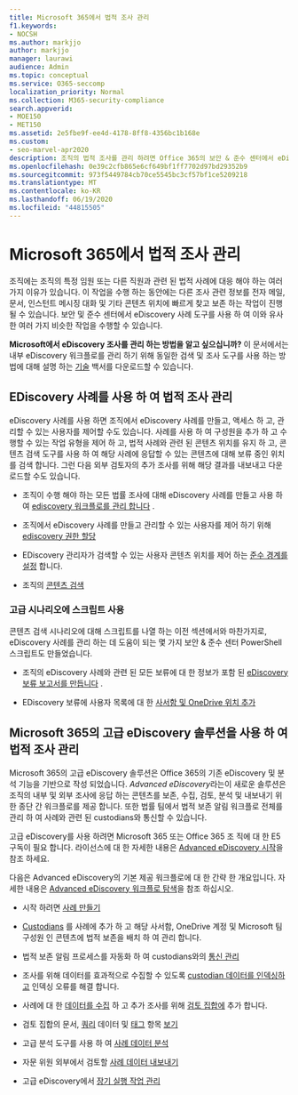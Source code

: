 ```yaml
---
title: Microsoft 365에서 법적 조사 관리
f1.keywords:
- NOCSH
ms.author: markjjo
author: markjjo
manager: laurawi
audience: Admin
ms.topic: conceptual
ms.service: O365-seccomp
localization_priority: Normal
ms.collection: M365-security-compliance
search.appverid:
- MOE150
- MET150
ms.assetid: 2e5fbe9f-ee4d-4178-8ff8-4356bc1b168e
ms.custom:
- seo-marvel-apr2020
description: 조직의 법적 조사를 관리 하려면 Office 365의 보안 & 준수 센터에서 eDiscovery 사례를 사용 합니다.
ms.openlocfilehash: 0e39c2cfb865e6cf649bf1ff7702d97bd29352b9
ms.sourcegitcommit: 973f5449784cb70ce5545bc3cf57bf1ce5209218
ms.translationtype: MT
ms.contentlocale: ko-KR
ms.lasthandoff: 06/19/2020
ms.locfileid: "44815505"
---
```

# <a name="manage-legal-investigations-in-microsoft-365"></a>Microsoft 365에서 법적 조사 관리

조직에는 조직의 특정 임원 또는 다른 직원과 관련 된 법적 사례에 대응 해야 하는 여러 가지 이유가 있습니다. 이 작업을 수행 하는 동안에는 다른 조사 관련 정보를 전자 메일, 문서, 인스턴트 메시징 대화 및 기타 콘텐츠 위치에 빠르게 찾고 보존 하는 작업이 진행 될 수 있습니다. 보안 및 준수 센터에서 eDiscovery 사례 도구를 사용 하 여 이와 유사한 여러 가지 비슷한 작업을 수행할 수 있습니다.
  
**Microsoft에서 eDiscovery 조사를 관리 하는 방법을 알고 싶으십니까?** 이 문서에서는 내부 eDiscovery 워크플로를 관리 하기 위해 동일한 검색 및 조사 도구를 사용 하는 방법에 대해 설명 하는 [기술](https://go.microsoft.com/fwlink/?linkid=852161) 백서를 다운로드할 수 있습니다.
   
## <a name="manage-legal-investigations-with-ediscovery-cases"></a>EDiscovery 사례를 사용 하 여 법적 조사 관리

eDiscovery 사례를 사용 하면 조직에서 eDiscovery 사례를 만들고, 액세스 하 고, 관리할 수 있는 사용자를 제어할 수도 있습니다. 사례를 사용 하 여 구성원을 추가 하 고 수행할 수 있는 작업 유형을 제어 하 고, 법적 사례와 관련 된 콘텐츠 위치를 유지 하 고, 콘텐츠 검색 도구를 사용 하 여 해당 사례에 응답할 수 있는 콘텐츠에 대해 보류 중인 위치를 검색 합니다. 그런 다음 외부 검토자의 추가 조사를 위해 해당 결과를 내보내고 다운로드할 수도 있습니다.
  
- 조직이 수행 해야 하는 모든 법률 조사에 대해 eDiscovery 사례를 만들고 사용 하 여 [ediscovery 워크플로를 관리 합니다](ediscovery-cases.md) . 
    
- 조직에서 eDiscovery 사례를 만들고 관리할 수 있는 사용자를 제어 하기 위해 [ediscovery 권한 할당](assign-ediscovery-permissions.md) 
    
- EDiscovery 관리자가 검색할 수 있는 사용자 콘텐츠 위치를 제어 하는 [준수 경계를 설정](tagging-and-assessment-in-advanced-ediscovery.md) 합니다. 
    
- 조직의 [콘텐츠 검색](search-for-content.md) 
    
### <a name="use-scripts-for-advanced-scenarios"></a>고급 시나리오에 스크립트 사용

콘텐츠 검색 시나리오에 대해 스크립트를 나열 하는 이전 섹션에서와 마찬가지로, eDiscovery 사례를 관리 하는 데 도움이 되는 몇 가지 보안 & 준수 센터 PowerShell 스크립트도 만들었습니다.
  
- 조직의 eDiscovery 사례와 관련 된 모든 보류에 대 한 정보가 포함 된 [eDiscovery 보류 보고서를 만듭니다](create-a-report-on-holds-in-ediscovery-cases.md) . 
    
- EDiscovery 보류에 사용자 목록에 대 한 [사서함 및 OneDrive 위치 추가](use-a-script-to-add-users-to-a-hold-in-ediscovery.md) 
  
## <a name="manage-legal-investigations-with-the-advanced-ediscovery-solution-in-microsoft-365"></a>Microsoft 365의 고급 eDiscovery 솔루션을 사용 하 여 법적 조사 관리

Microsoft 365의 고급 eDiscovery 솔루션은 Office 365의 기존 eDiscovery 및 분석 기능을 기반으로 작성 되었습니다. *Advanced eDiscovery*라는이 새로운 솔루션은 조직의 내부 및 외부 조사에 응답 하는 콘텐츠를 보존, 수집, 검토, 분석 및 내보내기 위한 종단 간 워크플로를 제공 합니다. 또한 법률 팀에서 법적 보존 알림 워크플로 전체를 관리 하 여 사례와 관련 된 custodians와 통신할 수 있습니다.

고급 eDiscovery를 사용 하려면 Microsoft 365 또는 Office 365 조 직에 대 한 E5 구독이 필요 합니다. 라이선스에 대 한 자세한 내용은 [Advanced eDiscovery 시작](get-started-with-advanced-ediscovery.md#step-1-verify-and-assign-appropriate-licenses)을 참조 하세요.

다음은 Advanced eDiscovery의 기본 제공 워크플로에 대 한 간략 한 개요입니다. 자세한 내용은 [Advanced eDiscovery 워크플로 탐색](get-started-with-advanced-ediscovery.md#explore-the-advanced-ediscovery-workflow)을 참조 하십시오.

- 시작 하려면 [사례 만들기](create-new-ediscovery-case.md)

- [Custodians](managing-custodians.md) 를 사례에 추가 하 고 해당 사서함, OneDrive 계정 및 Microsoft 팀 구성원 인 콘텐츠에 법적 보존을 배치 하 여 관리 합니다.

- 법적 보존 알림 프로세스를 자동화 하 여 custodians와의 [통신 관리](managing-custodian-communications.md)

- 조사를 위해 데이터를 효과적으로 수집할 수 있도록 [custodian 데이터를 인덱싱하고](processing-data-for-case.md) 인덱싱 오류를 해결 합니다.

- 사례에 대 한 [데이터를 수집](collecting-data-for-ediscovery.md) 하 고 추가 조사를 위해 [검토 집합에](collecting-data-for-ediscovery.md#add-search-results-to-a-review-set) 추가 합니다.

- 검토 집합의 문서, [쿼리](review-set-search.md) 데이터 및 [태그](tagging-documents.md) 항목 [보기](view-documents-in-review-set.md)

- 고급 분석 도구를 사용 하 여 [사례 데이터 분석](analyzing-data-in-review-set.md)

- 자문 위원 외부에서 검토할 [사례 데이터 내보내기](exporting-data-ediscover20.md)

- 고급 eDiscovery에서 [장기 실행 작업 관리](managing-jobs-ediscovery20.md)

